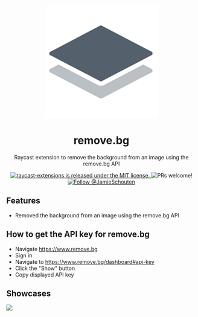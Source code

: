 <div align="center">
<img src="./assets/command-icon.png" width="300" />

<h1>
    remove.bg
</h1>

Raycast extension to remove the background from an image using the remove.bg API

<p>
    <a href="https://github.com/raycast/extensions/blob/master/LICENSE">
        <img
            src="https://img.shields.io/badge/license-MIT-blue.svg"
            alt="raycast-extensions is released under the MIT license."
        />
    </a>
    <img
        src="https://img.shields.io/badge/PRs-welcome-brightgreen.svg"
        alt="PRs welcome!"
    />
    <a href="https://twitter.com/intent/follow?screen_name=JamieSchouten">
        <img
            src="https://img.shields.io/twitter/follow/JamieSchouten.svg?label=Follow%20@JamieSchouten"
            alt="Follow @JamieSchouten"
        />
    </a>
</p>
</div>

## Features

- Removed the background from an image using the remove.bg API

## How to get the API key for remove.bg

- Navigate https://www.remove.bg
- Sign in
- Navigate to https://www.remove.bg/dashboard#api-key
- Click the "Show" button
- Copy displayed API key

## Showcases

<img src="./assets/showcase.gif"/>

